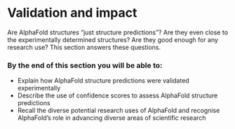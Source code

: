 # Validation and impact

Are AlphaFold structures “just structure predictions”? Are they even close to the experimentally determined structures? Are they good enough for any research use? This section answers these questions.

### By the end of this section you will be able to:

* Explain how AlphaFold structure predictions were validated experimentally
* Describe the use of confidence scores to assess AlphaFold structure predictions
* Recall the diverse potential research uses of AlphaFold and recognise AlphaFold’s role in advancing diverse areas of scientific research